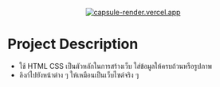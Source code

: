 <div align="center">

[![capsule-render.vercel.app](https://capsule-render.vercel.app/api?type=waving&color=gradient&height=200&section=header&text=Top-Programming-Languages&fontSize=60&fontAlignY=35&animation=twinkling)](https://bosshuntercoding.github.io/Website-Top-Programming-Languages/)

</div>

# Project Description
- ใช้ HTML CSS เป็นตัวหลักในการสร้างเว็บ ใส่ข้อมูลให้ครบถ้วนหรือรูปภาพ
- ลิงก์ไปยังหน้าต่าง ๆ ให้เหมือนเป็นเว็บไซต์จริง ๆ 